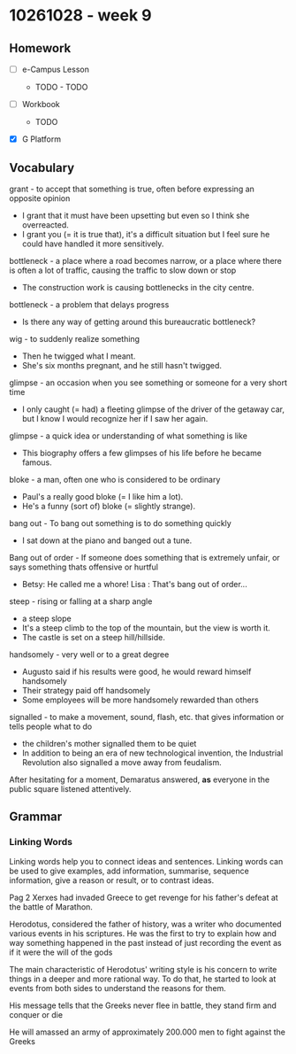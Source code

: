 # 10261028 - week 9
## Homework
- [ ] e-Campus Lesson
	- TODO	- TODO
- [ ] Workbook
	-  TODO
- [X] G Platform


## Vocabulary
grant - to accept that something is true, often before expressing an opposite opinion
- I grant that it must have been upsetting but even so I think she overreacted.
- I grant you (= it is true that), it's a difficult situation but I feel sure he could have handled it more sensitively.


bottleneck - a place where a road becomes narrow, or a place where there is often a lot of traffic, causing the traffic to slow down or stop
- The construction work is causing bottlenecks in the city centre.
 
bottleneck - a problem that delays progress
- Is there any way of getting around this bureaucratic bottleneck?

wig - to suddenly realize something
- Then he twigged what I meant.
- She's six months pregnant, and he still hasn't twigged.

glimpse - an occasion when you see something or someone for a very short time
- I only caught (= had) a fleeting glimpse of the driver of the getaway car, but I know I would recognize her if I saw her again.

glimpse - a quick idea or understanding of what something is like 
- This biography offers a few glimpses of his life before he became famous.

bloke - a man, often one who is considered to be ordinary
- Paul's a really good bloke (= I like him a lot).
- He's a funny (sort of) bloke (= slightly strange).

bang out - To bang out something is to do something quickly
- I sat down at the piano and banged out a tune.

Bang out of order - If someone does something that is extremely unfair, or says something thats offensive or hurtful
- Betsy: He called me a whore! Lisa : That's bang out of order...

steep - rising or falling at a sharp angle 
- a steep slope
- It's a steep climb to the top of the mountain, but the view is worth it.
- The castle is set on a steep hill/hillside.

handsomely - very well or to a great degree
- Augusto said if his results were good, he would reward himself handsomely
- Their strategy paid off handsomely
- Some employees will be more handsomely rewarded than others

signalled - to make a movement, sound, flash, etc. that gives information or tells people what to do
- the children's mother signalled them to be quiet
-  In addition to being an era of new technological invention, the Industrial Revolution also signalled a move away from feudalism. 

After hesitating for a moment, Demaratus answered, **as** everyone in the public square listened attentively.

## Grammar

### Linking Words
Linking words help you to connect ideas and sentences. Linking words can be used to give examples, add information, summarise, sequence information, give a reason or result, or to contrast ideas.


Pag 2
Xerxes had invaded Greece to get revenge for his father's defeat at the battle of Marathon.

Herodotus, considered the father of history, was a writer who documented various events in his scriptures. He was the first to try to explain how and way something happened in the past instead of just recording the event as if it were the will of the gods

The main characteristic of Herodotus' writing style is his concern to write things in a deeper and more rational way. To do that, he started to look at events from both sides to understand the reasons for them.

His message tells that the Greeks never flee in battle, they stand firm and conquer or die

He will amassed an army of approximately 200.000 men to fight against the Greeks
